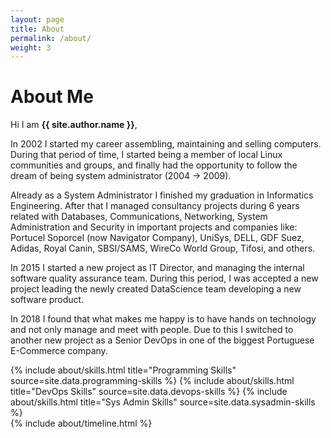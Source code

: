 ```yaml
---
layout: page
title: About
permalink: /about/
weight: 3
---
```


# **About Me**

Hi I am **{{ site.author.name }}**,<br>

In 2002 I started my career assembling, maintaining and selling computers. During that period of time, I started being a member of local Linux communities and groups, and finally had the opportunity to follow the dream of being system administrator (2004 -> 2009).

Already as a System Administrator I finished my graduation in Informatics Engineering. After that I managed consultancy projects during 6 years related with Databases, Communications, Networking, System Administration and Security in important projects and companies like: Portucel Soporcel (now Navigator Company), UniSys, DELL, GDF Suez, Adidas, Royal Canin, SBSI/SAMS, WireCo World Group, Tifosi, and others.

In 2015 I started a new project as IT Director, and managing the internal software quality assurance team. During this period, I was accepted a new project leading the newly created DataScience team developing a new software product.

In 2018 I found that what makes me happy is to have hands on technology and not only manage and meet with people. Due to this I switched to another new project as a Senior DevOps in one of the biggest Portuguese E-Commerce company.










<div class="row">
{% include about/skills.html title="Programming Skills" source=site.data.programming-skills %}
{% include about/skills.html title="DevOps Skills" source=site.data.devops-skills %}
{% include about/skills.html title="Sys Admin Skills" source=site.data.sysadmin-skills %}
</div>

<div class="row">
{% include about/timeline.html %}
</div>